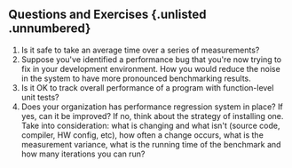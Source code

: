 ## Questions and Exercises {.unlisted .unnumbered}

1. Is it safe to take an average time over a series of measurements?
2. Suppose you've identified a performance bug that you're now trying to fix in your development environment. How you would reduce the noise in the system to have more pronounced benchmarking results.
3. Is it OK to track overall performance of a program with function-level unit tests?
4. Does your organization has performance regression system in place? If yes, can it be improved? If no, think about the strategy of installing one. Take into consideration: what is changing and what isn't (source code, compiler, HW config, etc), how often a change occurs, what is the measurement variance, what is the running time of the benchmark and how many iterations you can run?